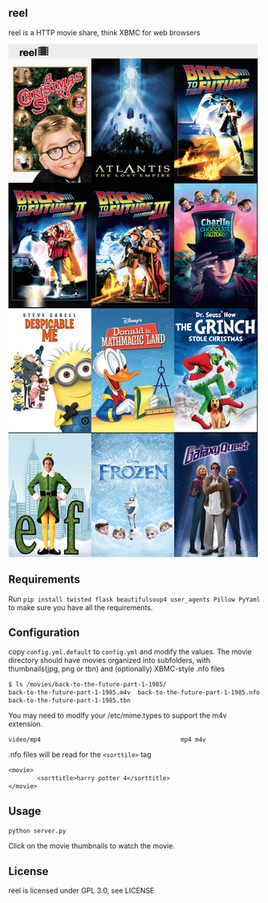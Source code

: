 ## reel

reel is a HTTP movie share, think XBMC for web browsers

![Alt text](screenshot.png)

## Requirements

Run `pip install twisted flask beautifulsoup4 user_agents Pillow PyYaml` to make sure you have all the requirements.

## Configuration

copy `config.yml.default` to `config.yml` and modify the values.
The movie directory should have movies organized into subfolders, with thumbnails(jpg, png or tbn) and (optionally) XBMC-style .nfo files
```
$ ls /movies/back-to-the-future-part-1-1985/
back-to-the-future-part-1-1985.m4v  back-to-the-future-part-1-1985.nfo  back-to-the-future-part-1-1985.tbn
```

You may need to modify your /etc/mime.types to support the m4v extension.
```
video/mp4                                       mp4 m4v
```

.nfo files will be read for the `<sorttile>` tag
```
<movie>
        <sorttitle>harry potter 4</sorttitle>
</movie>
```
## Usage

`python server.py`

Click on the movie thumbnails to watch the movie.

## License

reel is licensed under GPL 3.0, see LICENSE
